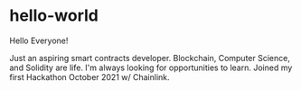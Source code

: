 # hello-world

Hello Everyone!

Just an aspiring smart contracts developer.
Blockchain, Computer Science, and Solidity are life. 
I'm always looking for opportunities to learn.
Joined my first Hackathon October 2021 w/ Chainlink. 
